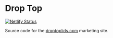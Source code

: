 # Drop Top

[![Netlify Status](https://api.netlify.com/api/v1/badges/8340d645-d5de-48f8-be25-32e31e244e67/deploy-status)](https://app.netlify.com/sites/drop-top/deploys)

Source code for the [droptoplids.com](https://droptoplids.com) marketing site.
